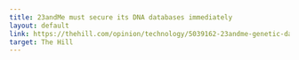 ```yaml
---
title: 23andMe must secure its DNA databases immediately
layout: default
link: https://thehill.com/opinion/technology/5039162-23andme-genetic-data-safety/
target: The Hill
---
```

